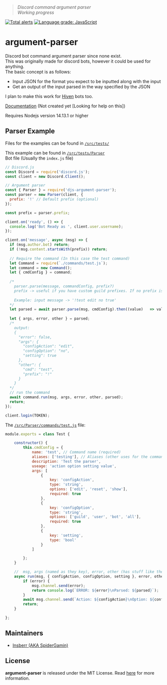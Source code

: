 > *Discord command argument parser*  
> *Working progress*

[![Total alerts](https://img.shields.io/lgtm/alerts/g/djs-tools/argument-parser.svg?logo=lgtm&logoWidth=18&style=flat-square)](https://lgtm.com/projects/g/djs-tools/argument-parser/alerts/)
[![Language grade: JavaScript](https://img.shields.io/lgtm/grade/javascript/g/djs-tools/argument-parser.svg?logo=lgtm&logoWidth=18&style=flat-square)](https://lgtm.com/projects/g/djs-tools/argument-parser/context:javascript)

# argument-parser
Discord bot command argument parser since none exist.  
This was originally made for discord bots, however it could be used for anything.  
The basic concept is as follows:  
- Input JSON for the format you expect to be inputted along with the input
- Get an output of the input parsed in the way specified by the JSON


I plan to make this work for [Hiven](https://hiven.io) bots too.

[Documentation]() (Not created yet [Looking for help on this])

Requires Nodejs version 14.13.1 or higher


## Parser Example
Files for the examples can be found in [`/src/tests/`](/src/tests/)

This example can be found in [`/src/tests/Parser`](/src/tests/Parser/)  
Bot file (Usually the `index.js` file)  
```js
// Discord.js
const Discord = require('discord.js');
const client = new Discord.Client();

// Argument parser
const { Parser } = require('djs-argument-parser');
const parser = new Parser(client, {
  prefix: '!' // Default prefix (optional)
});

const prefix = parser.prefix;

client.on('ready', () => {
  console.log('Bot Ready as ', client.user.username);
});

client.on('message', async (msg) => {
  if (msg.author.bot) return;
  if (!msg.content.startsWith(prefix)) return;
  
  // Require the command (In this case the test command)
  let Command = require(`./commands/test.js`);
  let command = new Command();
  let { cmdConfig } = command;
  
  /*
    parser.parse(message, commandConfig, prefix?)
	prefix -> useful if you have custom guild prefixes. If no prefix is defined, the default prefix (above) will be used.
  
  	Example: input message -> '!test edit no true'
  */
  let parsed = await parser.parse(msg, cmdConfig).then((value)   => value);
  
  let { args, error, other } = parsed;
  /*
  	output: 
  	{
  	  "error": false,
  	  "args": {
  		"configAction": "edit",
  		"configOption": "no",
  		"setting": true
  	  },
  	  "other": {
  		"cmd": "test",
  		"prefix": "!"
  	  }
  	}
  */
  // run the command
  await command.run(msg, args, error, other, parsed);
  return;
});

client.login(TOKEN);

```

The [`/src/Parser/commands/test.js`](/src/tests/Parser/commands/test.js) file:  
```js
module.exports = class Test {

	constructor() {
		this.cmdConfig = {
			name: 'test', // Command name (required)
			aliases: ['testing'], // Aliases (other uses for the command) (optional)
			description: 'Test the parser',
			useage: 'action option setting value',
			args: [
				{
					key: 'configAction',
					type: 'string',
					options: ['edit', 'reset', 'show'],
					required: true
				},
				{
					key: 'configOption',
					type: 'string',
					options: ['guild', 'user', 'bot', 'all'],
					required: true
				},
				{
					key: 'setting',
					type: 'bool'
				}
			]

		};
	}

	//  msg, args (named as they key), error, other (has stuff like the prefix used, command and more), parsed (parsed full contents)
	async run(msg, { configAction, configOption, setting }, error, other, parsed) {
		if (error) {
			msg.channel.send(error);
			return console.log(`ERROR: ${error}\nParsed: ${parsed}`);
		}
		await msg.channel.send(`Action: ${configAction}\nOption: ${configOption}\nSetting: ${setting}\nOther: ${JSON.stringify(other)}`);
		return;
	}

};
```

## Maintainers
- [Insberr (AKA SpiderGamin)](https://github.com/Insberr/)


## License
**argument-parser** is released under the MIT License. Read [here](/LICENSE) for more information.
